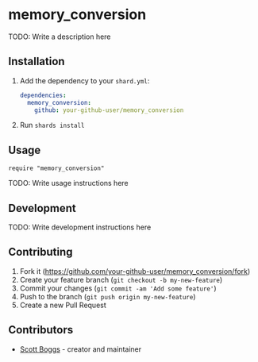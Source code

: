 # memory_conversion

TODO: Write a description here

## Installation

1. Add the dependency to your `shard.yml`:

   ```yaml
   dependencies:
     memory_conversion:
       github: your-github-user/memory_conversion
   ```

2. Run `shards install`

## Usage

```crystal
require "memory_conversion"
```

TODO: Write usage instructions here

## Development

TODO: Write development instructions here

## Contributing

1. Fork it (<https://github.com/your-github-user/memory_conversion/fork>)
2. Create your feature branch (`git checkout -b my-new-feature`)
3. Commit your changes (`git commit -am 'Add some feature'`)
4. Push to the branch (`git push origin my-new-feature`)
5. Create a new Pull Request

## Contributors

- [Scott Boggs](https://github.com/your-github-user) - creator and maintainer
